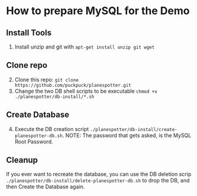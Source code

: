 How to prepare MySQL for the Demo
============================================

## Install Tools

1. Install unzip and git with `apt-get install unzip git wget`


## Clone repo

2. Clone this repo: `git clone https://github.com/puckpuck/planespotter.git`
3. Change the two DB shell scripts to be executable `chmod +x ./planespotter/db-install/*.sh`


## Create Database

4. Execute the DB creation script `./planespotter/db-install/create-planespotter-db.sh`. 
NOTE: The password that gets asked, is the MySQL Root Password.


## Cleanup

If you ever want to recreate the database, you can use the DB deletion scrip `./planespotter/db-install/delete-planespotter-db.sh` to drop the DB, and then Create the Database again.

